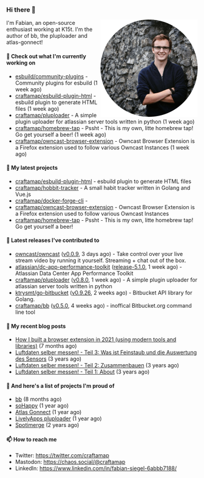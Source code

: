 ### Hi there 👋

<img src="https://raw.githubusercontent.com/craftamap/craftamap/master/assets/profile_picture.png" align="right" width="256"/>

I'm Fabian, an open-source enthusiast working at K15t. I'm the author of bb, the pluploader and atlas-gonnect!

#### 👷 Check out what I'm currently working on

- [esbuild/community-plugins](https://github.com/esbuild/community-plugins) - Community plugins for esbuild (1 week ago)
- [craftamap/esbuild-plugin-html](https://github.com/craftamap/esbuild-plugin-html) - esbuild plugin to generate HTML files (1 week ago)
- [craftamap/pluploader](https://github.com/craftamap/pluploader) - A simple plugin uploader for atlassian server tools written in python (1 week ago)
- [craftamap/homebrew-tap](https://github.com/craftamap/homebrew-tap) - Pssht - This is my own, litte homebrew tap! Go get yourself a beer! (1 week ago)
- [craftamap/owncast-browser-extension](https://github.com/craftamap/owncast-browser-extension) - Owncast Browser Extension is a Firefox extension used to follow various Owncast Instances (1 week ago)

#### 🌱 My latest projects

- [craftamap/esbuild-plugin-html](https://github.com/craftamap/esbuild-plugin-html) - esbuild plugin to generate HTML files
- [craftamap/hobbit-tracker](https://github.com/craftamap/hobbit-tracker) - A small habit tracker written in Golang and Vue.js
- [craftamap/docker-forge-cli](https://github.com/craftamap/docker-forge-cli) - 
- [craftamap/owncast-browser-extension](https://github.com/craftamap/owncast-browser-extension) - Owncast Browser Extension is a Firefox extension used to follow various Owncast Instances
- [craftamap/homebrew-tap](https://github.com/craftamap/homebrew-tap) - Pssht - This is my own, litte homebrew tap! Go get yourself a beer!

#### 🔭 Latest releases I've contributed to

- [owncast/owncast](https://github.com/owncast/owncast) ([v0.0.9](https://github.com/owncast/owncast/releases/tag/v0.0.9), 3 days ago) - Take control over your live stream video by running it yourself.  Streaming &#43; chat out of the box.
- [atlassian/dc-app-performance-toolkit](https://github.com/atlassian/dc-app-performance-toolkit) ([release-5.1.0](https://github.com/atlassian/dc-app-performance-toolkit/releases/tag/release-5.1.0), 1 week ago) - Atlassian Data Center App Performance Toolkit
- [craftamap/pluploader](https://github.com/craftamap/pluploader) ([v0.8.0](https://github.com/craftamap/pluploader/releases/tag/v0.8.0), 1 week ago) - A simple plugin uploader for atlassian server tools written in python
- [ktrysmt/go-bitbucket](https://github.com/ktrysmt/go-bitbucket) ([v0.9.26](https://github.com/ktrysmt/go-bitbucket/releases/tag/v0.9.26), 2 weeks ago) - Bitbucket API library for Golang.
- [craftamap/bb](https://github.com/craftamap/bb) ([v0.5.0](https://github.com/craftamap/bb/releases/tag/v0.5.0), 4 weeks ago) - inoffical Bitbucket.org command line tool

#### 📜 My recent blog posts


- [How I built a browser extension in 2021 (using modern tools and libraries)](https://siegelfabian.de/posts/2021/02/how-i-built-a-browser-extension-in-2021/) (7 months ago)
- [Luftdaten selber messen! - Teil 3: Was ist Feinstaub und die Auswertung des Sensors](https://siegelfabian.de/posts/2018/02/luftdaten3/) (3 years ago)
- [Luftdaten selber messen! - Teil 2: Zusammenbauen](https://siegelfabian.de/posts/2018/02/luftdaten2/) (3 years ago)
- [Luftdaten selber messen! - Teil 1: About](https://siegelfabian.de/posts/2018/02/luftdaten1/) (3 years ago)

#### 🦚 And here's a list of projects I'm proud of


- [bb](https://siegelfabian.de/projects/2021/bb/) (8 months ago)
- [soHappy](https://siegelfabian.de/projects/2020/sohappy/) (1 year ago)
- [Atlas Gonnect](https://siegelfabian.de/projects/2020/atlas-gonnect/) (1 year ago)
- [LivelyApps pluploader](https://siegelfabian.de/projects/2020/pluploader/) (1 year ago)
- [Spotimerge](https://siegelfabian.de/projects/2019/spotimerge/) (2 years ago)

#### 📫 How to reach me

- Twitter: https://twitter.com/craftamap
- Mastodon: https://chaos.social/@craftamap
- LinkedIn: https://www.linkedin.com/in/fabian-siegel-6abbb7188/
